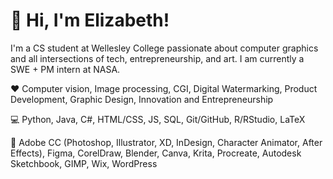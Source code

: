 # 👋 Hi, I'm Elizabeth!
I'm a CS student at Wellesley College passionate about computer graphics and all intersections of tech, entrepreneurship, and art. I am currently a SWE + PM intern at NASA.

❤️ Computer vision, Image processing, CGI, Digital Watermarking, Product Development, Graphic Design, Innovation and Entrepreneurship

💻 Python, Java, C#, HTML/CSS, JS, SQL, Git/GitHub, R/RStudio, LaTeX

🎨 Adobe CC (Photoshop, Illustrator, XD, InDesign, Character Animator, After Effects), Figma, CorelDraw, Blender, Canva, Krita, Procreate, Autodesk Sketchbook, GIMP, Wix, WordPress

<!--
**elhuang04/elhuang04** is a ✨ _special_ ✨ repository because its `README.md` (this file) appears on your GitHub profile.

Here are some ideas to get you started:

- 🔭 I’m currently working on ...
- 🌱 I’m currently learning ...
- 👯 I’m looking to collaborate on ...
- 🤔 I’m looking for help with ...
- 💬 Ask me about ...
- 📫 How to reach me: ...
- 😄 Pronouns: ...
- ⚡ Fun fact: ...
-->
